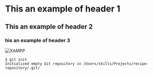 # This an example of header 1
## This an example of header 2
### his an example of header 3



![XAMPP](https://github.com/Exp-Communicate-Using-Markdown-Cohort-1/series-communicate-using-markdown-Samuelchigozie/assets/59323050/1999efff-6ee6-4d6e-9ab5-fc6dfaf621e1)


```
$ git init
Initialized empty Git repository in /Users/skills/Projects/recipe-repository/.git/
```
